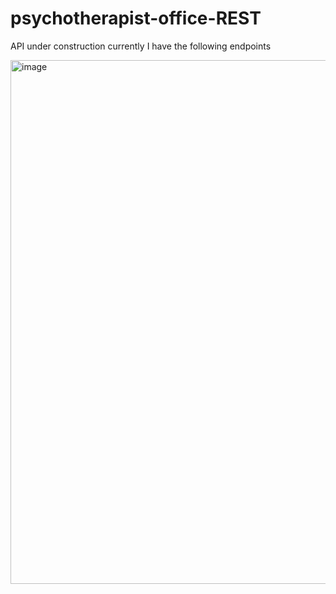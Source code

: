 # psychotherapist-office-REST

API under construction currently I have the following endpoints

<img width="1017" height="838" alt="image" src="https://github.com/user-attachments/assets/92d8623f-5f24-4c6c-8b42-1393adc0a7c8" />
